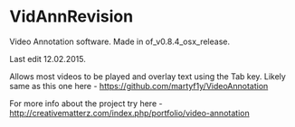# VidAnnRevision
Video Annotation software. Made in of_v0.8.4_osx_release. 

Last edit 12.02.2015.

Allows most videos to be played and overlay text using the Tab key. Likely same as this one here - https://github.com/martyf1y/VideoAnnotation

For more info about the project try here - http://creativematterz.com/index.php/portfolio/video-annotation
